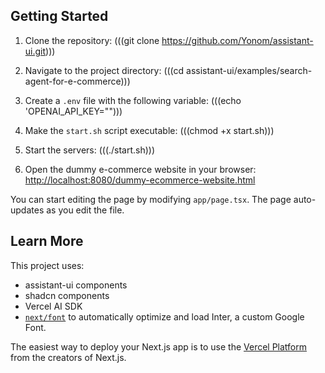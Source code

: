 ## Getting Started

1. Clone the repository:
   (((git clone https://github.com/Yonom/assistant-ui.git)))

2. Navigate to the project directory:
   (((cd assistant-ui/examples/search-agent-for-e-commerce)))

3. Create a `.env` file with the following variable:
   (((echo 'OPENAI_API_KEY="")))

4. Make the `start.sh` script executable:
   (((chmod +x start.sh)))

5. Start the servers:
   (((./start.sh)))

6. Open the dummy e-commerce website in your browser:
   [http://localhost:8080/dummy-ecommerce-website.html](http://localhost:8080/dummy-ecommerce-website.html)

You can start editing the page by modifying `app/page.tsx`. The page auto-updates as you edit the file.

## Learn More

This project uses:

- assistant-ui components
- shadcn components
- Vercel AI SDK
- [`next/font`](https://nextjs.org/docs/basic-features/font-optimization) to automatically optimize and load Inter, a custom Google Font.

The easiest way to deploy your Next.js app is to use the [Vercel Platform](https://vercel.com/new?utm_medium=default-template&filter=next.js&utm_source=create-next-app&utm_campaign=create-next-app-readme) from the creators of Next.js.
